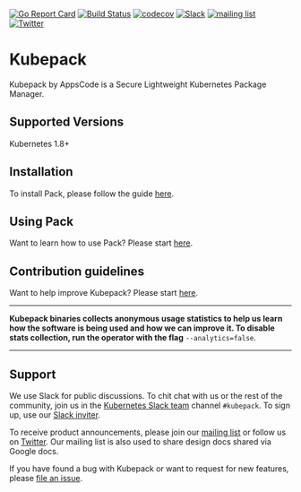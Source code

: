[![Go Report Card](https://goreportcard.com/badge/github.com/kubepack/pack)](https://goreportcard.com/report/github.com/kubepack/pack)
[![Build Status](https://travis-ci.org/kubepack/pack.svg?branch=master)](https://travis-ci.org/kubepack/pack)
[![codecov](https://codecov.io/gh/kubepack/pack/branch/master/graph/badge.svg)](https://codecov.io/gh/kubepack/pack)
[![Slack](http://slack.kubernetes.io/badge.svg)](http://slack.kubernetes.io/#kubepack)
[![mailing list](https://img.shields.io/badge/mailing_list-join-blue.svg)](https://groups.google.com/forum/#!forum/kubepack)
[![Twitter](https://img.shields.io/twitter/follow/kubepack.svg?style=social&logo=twitter&label=Follow)](https://twitter.com/intent/follow?screen_name=kubepack)

# Kubepack
Kubepack by AppsCode is a  Secure Lightweight Kubernetes Package Manager.

## Supported Versions
Kubernetes 1.8+

## Installation
To install Pack, please follow the guide [here](/docs/setup/install.md).

## Using Pack
Want to learn how to use Pack? Please start [here](/docs/guides/README.md).

## Contribution guidelines
Want to help improve Kubepack? Please start [here](/docs/CONTRIBUTING.md).

---

**Kubepack binaries collects anonymous usage statistics to help us learn how the software is being used and how we can improve it.
To disable stats collection, run the operator with the flag** `--analytics=false`.

---

## Support
We use Slack for public discussions. To chit chat with us or the rest of the community, join us in the [Kubernetes Slack team](https://kubernetes.slack.com/messages/C8DS3KKV3/) channel `#kubepack`. To sign up, use our [Slack inviter](http://slack.kubernetes.io/).

To receive product announcements, please join our [mailing list](https://groups.google.com/forum/#!forum/kubepack) or follow us on [Twitter](https://twitter.com/Kubepack). Our mailing list is also used to share design docs shared via Google docs.

If you have found a bug with Kubepack or want to request for new features, please [file an issue](https://github.com/kubepack/pack/issues/new).
